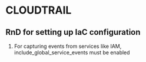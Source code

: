 # CLOUDTRAIL

## RnD for setting up IaC configuration
1. For capturing events from services like IAM, include_global_service_events must be enabled
